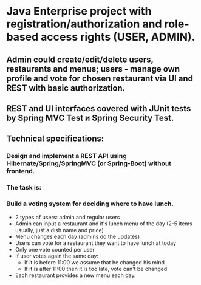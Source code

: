 # Java Enterprise project with registration/authorization and role-based access rights (USER, ADMIN). 
## Admin could create/edit/delete users, restaurants and menus; users - manage own profile and vote for chosen restaurant via UI and REST with basic authorization. 
## REST and UI interfaces covered with JUnit tests by Spring MVC Test и Spring Security Test.

##  Technical specifications:
### Design and implement a REST API using Hibernate/Spring/SpringMVC (or Spring-Boot) without frontend.

### The task is:

### Build a voting system for deciding where to have lunch.

- 2 types of users: admin and regular users
- Admin can input a restaurant and it's lunch menu of the day (2-5 items usually, just a dish name and price)
- Menu changes each day (admins do the updates)
- Users can vote for a restaurant they want to have lunch at today
- Only one vote counted per user 
- If user votes again the same day:
  - If it is before 11:00 we assume that he changed his mind.
  - If it is after 11:00 then it is too late, vote can't be changed
- Each restaurant provides a new menu each day.